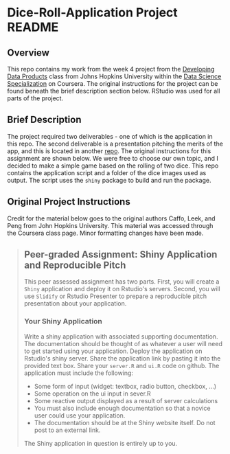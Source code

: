 # Dice-Roll-Application Project README


## Overview

This repo contains my work from the week 4 project from the
[Developing Data Products][1] class from Johns Hopkins University within the
[Data Science Specialization][2] on Coursera. The original instructions for the
project can be found beneath the brief description section below. RStudio was
used for all parts of the project.

[1]: https://www.coursera.org/learn/data-products  "Developing Data Products"
[2]: https://www.coursera.org/specializations/jhu-data-science  "DS Spec."
[3]: https://github.com/jtzingsheim1/Dice-Roll-App-Presentation "Repo for pres"


## Brief Description

The project required two deliverables - one of which is the application in this
repo. The second deliverable is a presentation pitching the merits of the app,
and this is located in another [repo][3]. The original instructions for this
assignment are shown below. We were free to choose our own topic, and I decided
to make a simple game based on the rolling of two dice. This repo contains the
application script and a folder of the dice images used as output. The script
uses the `shiny` package to build and run the package.


## Original Project Instructions

Credit for the material below goes to the original authors Caffo, Leek, and Peng
from John Hopkins University. This material was accessed through the Coursera
class page. Minor formatting changes have been made.

>## Peer-graded Assignment: Shiny Application and Reproducible Pitch
>
>This peer assessed assignment has two parts. First, you will create a `Shiny`
application and deploy it on Rstudio's servers. Second, you will use `Slidify`
or Rstudio Presenter to prepare a reproducible pitch presentation about your
application.
>
>### Your Shiny Application
>
>Write a shiny application with associated supporting documentation. The
documentation should be thought of as whatever a user will need to get started
using your application. Deploy the application on Rstudio's shiny server. Share
the application link by pasting it into the provided text box. Share your
`server.R` and `ui.R` code on github. The application must include the
following:
>
>* Some form of input (widget: textbox, radio button, checkbox, ...)
>* Some operation on the ui input in sever.R
>* Some reactive output displayed as a result of server calculations
>* You must also include enough documentation so that a novice user could use
your application.
>* The documentation should be at the Shiny website itself. Do not post to an
external link.
>
>The Shiny application in question is entirely up to you.

